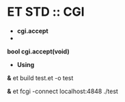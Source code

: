 

# ET STD :: CGI


- **cgi.accept** 
- 
**bool cgi.accept(void)**


- **Using**  
   
**&** et build test.et -o test
   
**&** et fcgi -connect localhost:4848 ./test

